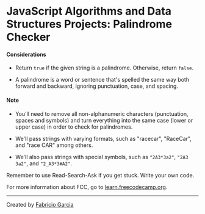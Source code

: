 # JavaScript Algorithms and Data Structures Projects: Palindrome Checker

#### Considerations

* Return `true` if the given string is a palindrome. Otherwise, return `false`.

* A palindrome is a word or sentence that's spelled the same way both forward and backward, ignoring punctuation, case, and spacing.

#### Note

* You'll need to remove all non-alphanumeric characters (punctuation, spaces and symbols) and turn everything into the same case (lower or upper case) in order to check for palindromes.

* We'll pass strings with varying formats, such as "racecar", "RaceCar", and "race CAR" among others.

* We'll also pass strings with special symbols, such as  `"2A3*3a2"`, `"2A3 3a2"`, and `"2_A3*3#A2"`.

Remember to use Read-Search-Ask if you get stuck. Write your own code.

For more information about FCC, go to [learn.freecodecamp.org](https://learn.freecodecamp.org/).

___
Created by [Fabricio Garcia](https://github.com/fabricI0)